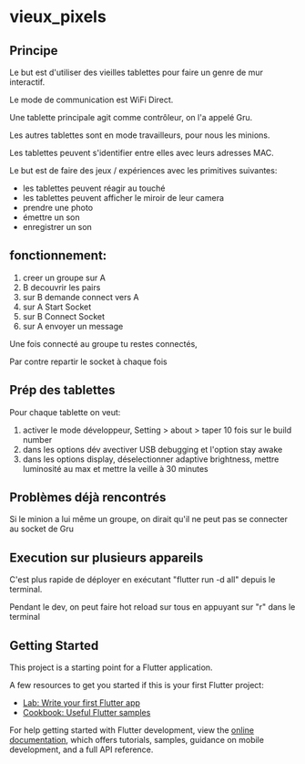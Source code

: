 # vieux_pixels

## Principe

Le but est d'utiliser des vieilles tablettes pour faire un genre de mur interactif.

Le mode de communication est WiFi Direct. 

Une tablette principale agit comme contrôleur, on l'a appelé Gru.

Les autres tablettes sont en mode travailleurs, pour nous les minions.

Les tablettes peuvent s'identifier entre elles avec leurs adresses MAC.

Le but est de faire des jeux / expériences avec les primitives suivantes:
- les tablettes peuvent réagir au touché
- les tablettes peuvent afficher le miroir de leur camera
- prendre une photo
- émettre un son
- enregistrer un son

## fonctionnement:
1. creer un groupe sur A
2. B decouvrir les pairs
3. sur B demande connect vers A
4. sur A Start Socket
5. sur B Connect Socket
6. sur A envoyer un message

Une fois connecté au groupe tu restes connectés,

Par contre repartir le socket à chaque fois

## Prép des tablettes

Pour chaque tablette on veut:
1. activer le mode développeur, Setting > about > taper 10 fois sur le build number
2. dans les options dév avectiver USB debugging et l'option stay awake
3. dans les options display, déselectionner adaptive brightness, mettre luminosité au max et mettre la veille à 30 minutes

## Problèmes déjà rencontrés

Si le minion a lui même un groupe, on dirait qu'il ne peut pas se connecter au socket de Gru

## Execution sur plusieurs appareils

C'est plus rapide de déployer en exécutant "flutter run -d all" depuis le terminal.

Pendant le dev, on peut faire hot reload sur tous en appuyant sur "r" dans le terminal


## Getting Started

This project is a starting point for a Flutter application.

A few resources to get you started if this is your first Flutter project:

- [Lab: Write your first Flutter app](https://docs.flutter.dev/get-started/codelab)
- [Cookbook: Useful Flutter samples](https://docs.flutter.dev/cookbook)

For help getting started with Flutter development, view the
[online documentation](https://docs.flutter.dev/), which offers tutorials,
samples, guidance on mobile development, and a full API reference.
